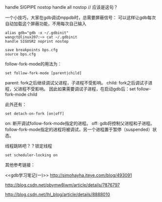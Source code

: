 

handle SIGPIPE nostop
handle all nostop // 应该是这句？


一个小技巧，大家在gdb调试mppdb时，总需要屏蔽信号：
可以这样让gdb每次自动加载这个屏蔽功能，不用每次自己输入
```
alias gdb="gdb -x ~/.gdbinit"
wangct@linux207:~> cat ~/.gdbinit 
handle SIGUSR2 noprint nostop
```

```
save breakpoints bps.cfg
source bps.cfg
```

follow-fork-mode的用法为：
```
set follow-fork-mode [parent|child]
```
parent: fork之后继续调试父进程，子进程不受影响。
child: fork之后调试子进程，父进程不受影响。
因此如果需要调试子进程，在启动gdb后：set follow-fork-mode child

此外还有：
```
set detach-on-fork [on|off]
```
on: 断开调试follow-fork-mode指定的进程。
off: gdb将控制父进程和子进程。follow-fork-mode指定的进程将被调试，另一个进程置于暂停（suspended）状态。

线程跳转吧？？锁定线程
```
set scheduler-locking on
```


其他参考链接：

<<gdb学习笔记(一)>>
http://simohayha.iteye.com/blog/493091


http://blog.csdn.net/pbymw8iwm/article/details/7876797

http://blog.csdn.net/lhl_blog/article/details/8888010
